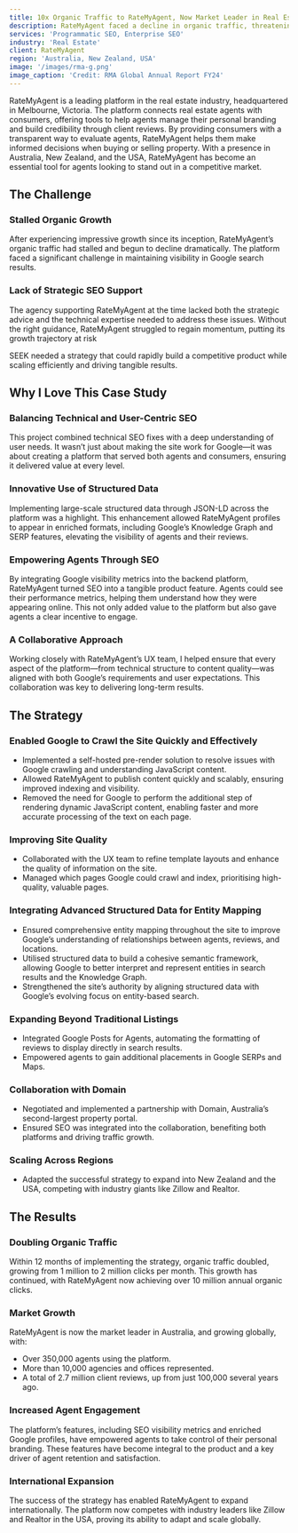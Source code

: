 ```yaml
---
title: 10x Organic Traffic to RateMyAgent, Now Market Leader in Real Estate Agent Reviews
description: RateMyAgent faced a decline in organic traffic, threatening its growth as a platform for real estate agents to manage their personal branding. Through strategic programmatic SEO, technical improvements, and innovative solutions like structured data and Google Posts, I helped double organic traffic in just 12 months, scaling to over 10 million annual clicks and securing RateMyAgent’s position as the market leader in real estate agent reviews.
services: 'Programmatic SEO, Enterprise SEO'
industry: 'Real Estate'
client: RateMyAgent
region: 'Australia, New Zealand, USA'
image: '/images/rma-g.png'
image_caption: 'Credit: RMA Global Annual Report FY24'
---
```


RateMyAgent is a leading platform in the real estate industry, headquartered in Melbourne, Victoria. The platform connects real estate agents with consumers, offering tools to help agents manage their personal branding and build credibility through client reviews. By providing consumers with a transparent way to evaluate agents, RateMyAgent helps them make informed decisions when buying or selling property. With a presence in Australia, New Zealand, and the USA, RateMyAgent has become an essential tool for agents looking to stand out in a competitive market.

## The Challenge

### Stalled Organic Growth

After experiencing impressive growth since its inception, RateMyAgent’s organic traffic had stalled and begun to decline dramatically. The platform faced a significant challenge in maintaining visibility in Google search results.

### Lack of Strategic SEO Support

The agency supporting RateMyAgent at the time lacked both the strategic advice and the technical expertise needed to address these issues. Without the right guidance, RateMyAgent struggled to regain momentum, putting its growth trajectory at risk

SEEK needed a strategy that could rapidly build a competitive product while scaling efficiently and driving tangible results.

## Why I Love This Case Study

### Balancing Technical and User-Centric SEO

This project combined technical SEO fixes with a deep understanding of user needs. It wasn’t just about making the site work for Google—it was about creating a platform that served both agents and consumers, ensuring it delivered value at every level.

### Innovative Use of Structured Data

Implementing large-scale structured data through JSON-LD across the platform was a highlight. This enhancement allowed RateMyAgent profiles to appear in enriched formats, including Google’s Knowledge Graph and SERP features, elevating the visibility of agents and their reviews.

### Empowering Agents Through SEO

By integrating Google visibility metrics into the backend platform, RateMyAgent turned SEO into a tangible product feature. Agents could see their performance metrics, helping them understand how they were appearing online. This not only added value to the platform but also gave agents a clear incentive to engage.

### A Collaborative Approach

Working closely with RateMyAgent’s UX team, I helped ensure that every aspect of the platform—from technical structure to content quality—was aligned with both Google’s requirements and user expectations. This collaboration was key to delivering long-term results.


## The Strategy

### Enabled Google to Crawl the Site Quickly and Effectively

* Implemented a self-hosted pre-render solution to resolve issues with Google crawling and understanding JavaScript content.
* Allowed RateMyAgent to publish content quickly and scalably, ensuring improved indexing and visibility.
* Removed the need for Google to perform the additional step of rendering dynamic JavaScript content, enabling faster and more accurate processing of the text on each page.

### Improving Site Quality

* Collaborated with the UX team to refine template layouts and enhance the quality of information on the site.
* Managed which pages Google could crawl and index, prioritising high-quality, valuable pages.

### Integrating Advanced Structured Data for Entity Mapping

* Ensured comprehensive entity mapping throughout the site to improve Google’s understanding of relationships between agents, reviews, and locations.
* Utilised structured data to build a cohesive semantic framework, allowing Google to better interpret and represent entities in search results and the Knowledge Graph.
* Strengthened the site’s authority by aligning structured data with Google’s evolving focus on entity-based search.

### Expanding Beyond Traditional Listings

* Integrated Google Posts for Agents, automating the formatting of reviews to display directly in search results.
* Empowered agents to gain additional placements in Google SERPs and Maps.

### Collaboration with Domain

* Negotiated and implemented a partnership with Domain, Australia’s second-largest property portal.
* Ensured SEO was integrated into the collaboration, benefiting both platforms and driving traffic growth.

### Scaling Across Regions

* Adapted the successful strategy to expand into New Zealand and the USA, competing with industry giants like Zillow and Realtor.



## The Results

### Doubling Organic Traffic

Within 12 months of implementing the strategy, organic traffic doubled, growing from 1 million to 2 million clicks per month. This growth has continued, with RateMyAgent now achieving over 10 million annual organic clicks.

### Market Growth

RateMyAgent is now the market leader in Australia, and growing globally, with:

* Over 350,000 agents using the platform.
* More than 10,000 agencies and offices represented.
* A total of 2.7 million client reviews, up from just 100,000 several years ago.

### Increased Agent Engagement

The platform’s features, including SEO visibility metrics and enriched Google profiles, have empowered agents to take control of their personal branding. These features have become integral to the product and a key driver of agent retention and satisfaction.

### International Expansion

The success of the strategy has enabled RateMyAgent to expand internationally. The platform now competes with industry leaders like Zillow and Realtor in the USA, proving its ability to adapt and scale globally.